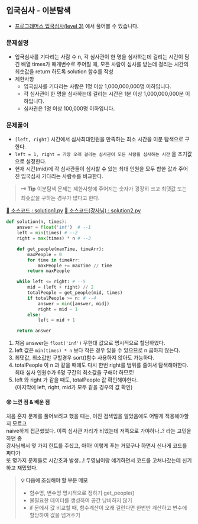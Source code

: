 ## 입국심사 - 이분탐색

- [프로그래머스 입국심사(level 3)](https://programmers.co.kr/learn/courses/30/lessons/43238) 에서 풀어볼 수 있습니다.

### 문제설명

- 입국심사를 기다리는 사람 수 n, 각 심사관이 한 명을 심사하는데 걸리는 시간이 담긴 배열 times가 매개변수로 주어질 때, 모든 사람이 심사를 받는데 걸리는 시간의 최솟값을 return 하도록 solution 함수를 작성
- 제한사항
  - 입국심사를 기다리는 사람은 1명 이상 1,000,000,000명 이하입니다.
  - 각 심사관이 한 명을 심사하는데 걸리는 시간은 1분 이상 1,000,000,000분 이하입니다.
  - 심사관은 1명 이상 100,000명 이하입니다.

### 문제풀이

- `[left, right]` 시간에서 심사최대인원을 만족하는 최소 시간을 이분 탐색으로 구한다.
- `left = 1, right = 가장 오래 걸리는 심사관이 모든 사람을 심사하는 시간` 을 초기값으로 설정한다.
- 현재 시간(mid)에 각 심사관들이 심사할 수 있는 최대 인원을 모두 합한 값과 주어진 입국심사 기다리는 사람수를 비교한다.

> 🗝 **Tip**
> 이분탐색 문제는 제한사항에 주어지는 숫자가 굉장히 크고
> 최댓값 또는 최솟값을 구하는 경우가 많다고 한다.

[💾 소스코드 : solution1.py](src/solution1.py)
[💾 소스코드(강사님) : solution2.py](src/solution2.py)

```python
def solution(n, times):
    answer = float('inf')  # --1
    left = min(times) # --2
    right = max(times) * n # --3

    def get_people(maxTime, timeArr):
        maxPeople = 0
        for time in timeArr:
            maxPeople += maxTime // time
        return maxPeople

    while left <= right: # --5
        mid = (left + right) // 2
        totalPeople = get_people(mid, times)
        if totalPeople >= n: # --4
            answer = min([answer, mid])
            right = mid - 1
        else:
            left = mid + 1

    return answer
```

1. 처음 answer는 `float('inf')` 무한대 값으로 명시적으로 할당하였다.
2. left 값은 `min(times) * n` 보다 작은 경우 있을 수 있으므로 n 곱하지 않는다.
3. 최댓값, 최소값만 구할경우 sort()함수 사용하지 않아도 가능하다.
4. totalPeople 이 n 과 같을 때에도 다시 한번 right를 범위를 줄여서 탐색해야한다.  
   최대 심사 인원수가 6명 구간의 최소값을 구해야 하므로!
5. left 와 right 가 같을 때도, totalPeople 값 확인해야한다.  
   (마지막에 left, right, mid가 모두 같을 경우의 값 확인)

#### 😲 느낀 점 & 배운 점

처음 혼자 문제를 풀어보려고 했을 때는, 이진 검색임을 알았음에도 어떻게 적용해야할지 모르고  
naive하게 접근했었다. 이쪽 심사관 자리가 비었는데 저쪽으로 가야하나..? 라는 고민을 하던 중  
강사님께서 몇 가지 힌트를 주셨고, 아하! 이렇게 푸는 거였구나 하면서 신나게 코드를 짜다가  
또 몇가지 문제들로 시간초과 발생...! 두영님이랑 얘기하면서 코드를 고쳐나갔는데 신기하고 재밌었다.

> **💡 다음에 조심해야 할 부분 메모**
>
> - 함수명, 변수명 명시적으로 정하기 get_people()
> - 불필요한 데이터를 생성하여 공간 낭비하지 않기
> - if 문에서 값 비교할 때, 함수계산이 오래 걸린다면 한번만 계산하고 변수에 할당하여 값을 넘겨주기
